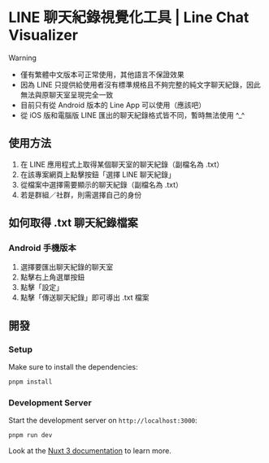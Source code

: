 # LINE 聊天紀錄視覺化工具 | Line Chat Visualizer

> [!WARNING]
> - 僅有繁體中文版本可正常使用，其他語言不保證效果
> - 因為 LINE 只提供給使用者沒有標準規格且不夠完整的純文字聊天紀錄，因此無法與原聊天室呈現完全一致
> - 目前只有從 Android 版本的 Line App 可以使用（應該吧）
> - 從 iOS 版和電腦版 LINE 匯出的聊天紀錄格式皆不同，暫時無法使用 ^_^

## 使用方法
1. 在 LINE 應用程式上取得某個聊天室的聊天紀錄（副檔名為 .txt）
2. 在該專案網頁上點擊按鈕「選擇 LINE 聊天紀錄」
3. 從檔案中選擇需要顯示的聊天紀錄（副檔名為 .txt）
4. 若是群組／社群，則需選擇自己的身份

## 如何取得 .txt 聊天紀錄檔案
### Android 手機版本
1. 選擇要匯出聊天紀錄的聊天室
2. 點擊右上角選單按鈕
3. 點擊「設定」
4. 點擊「傳送聊天紀錄」即可導出 .txt 檔案

## 開發
### Setup
Make sure to install the dependencies:

```bash
pnpm install
```

### Development Server

Start the development server on `http://localhost:3000`:

```bash
pnpm run dev
```
Look at the [Nuxt 3 documentation](https://nuxt.com/docs/getting-started/introduction) to learn more.
